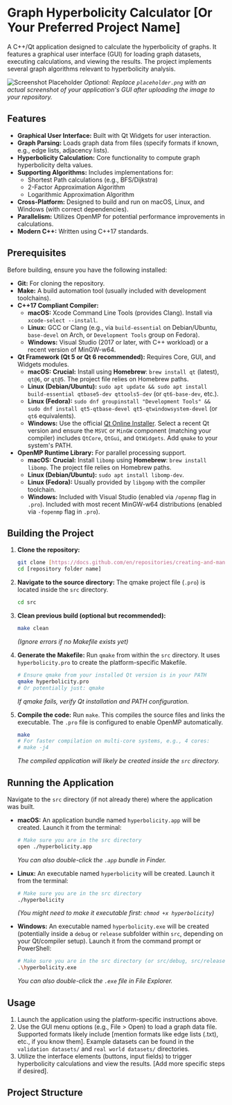 # Graph Hyperbolicity Calculator [Or Your Preferred Project Name]

A C++/Qt application designed to calculate the hyperbolicity of graphs. It features a graphical user interface (GUI) for loading graph datasets, executing calculations, and viewing the results. The project implements several graph algorithms relevant to hyperbolicity analysis.

![Screenshot Placeholder](placeholder.png)
*Optional: Replace `placeholder.png` with an actual screenshot of your application's GUI after uploading the image to your repository.*

## Features

* **Graphical User Interface:** Built with Qt Widgets for user interaction.
* **Graph Parsing:** Loads graph data from files (specify formats if known, e.g., edge lists, adjacency lists).
* **Hyperbolicity Calculation:** Core functionality to compute graph hyperbolicity delta values.
* **Supporting Algorithms:** Includes implementations for:
    * Shortest Path calculations (e.g., BFS/Dijkstra)
    * 2-Factor Approximation Algorithm
    * Logarithmic Approximation Algorithm
* **Cross-Platform:** Designed to build and run on macOS, Linux, and Windows (with correct dependencies).
* **Parallelism:** Utilizes OpenMP for potential performance improvements in calculations.
* **Modern C++:** Written using C++17 standards.

## Prerequisites

Before building, ensure you have the following installed:

* **Git:** For cloning the repository.
* **Make:** A build automation tool (usually included with development toolchains).
* **C++17 Compliant Compiler:**
    * **macOS:** Xcode Command Line Tools (provides Clang). Install via `xcode-select --install`.
    * **Linux:** GCC or Clang (e.g., via `build-essential` on Debian/Ubuntu, `base-devel` on Arch, or `Development Tools` group on Fedora).
    * **Windows:** Visual Studio (2017 or later, with C++ workload) or a recent version of MinGW-w64.
* **Qt Framework (Qt 5 or Qt 6 recommended):** Requires Core, GUI, and Widgets modules.
    * **macOS:** **Crucial:** Install using **Homebrew**: `brew install qt` (latest), `qt@6`, or `qt@5`. The project file relies on Homebrew paths.
    * **Linux (Debian/Ubuntu):** `sudo apt update && sudo apt install build-essential qtbase5-dev qttools5-dev` (or `qt6-base-dev`, etc.).
    * **Linux (Fedora):** `sudo dnf groupinstall "Development Tools" && sudo dnf install qt5-qtbase-devel qt5-qtwindowsystem-devel` (or `qt6` equivalents).
    * **Windows:** Use the official [Qt Online Installer](https://www.qt.io/download). Select a recent Qt version and ensure the `MSVC` or `MinGW` component (matching your compiler) includes `QtCore`, `QtGui`, and `QtWidgets`. Add `qmake` to your system's PATH.
* **OpenMP Runtime Library:** For parallel processing support.
    * **macOS:** **Crucial:** Install `libomp` using **Homebrew**: `brew install libomp`. The project file relies on Homebrew paths.
    * **Linux (Debian/Ubuntu):** `sudo apt install libomp-dev`.
    * **Linux (Fedora):** Usually provided by `libgomp` with the compiler toolchain.
    * **Windows:** Included with Visual Studio (enabled via `/openmp` flag in `.pro`). Included with most recent MinGW-w64 distributions (enabled via `-fopenmp` flag in `.pro`).

## Building the Project

1.  **Clone the repository:**
    ```bash
    git clone [https://docs.github.com/en/repositories/creating-and-managing-repositories/about-repositories](https://docs.github.com/en/repositories/creating-and-managing-repositories/about-repositories)
    cd [repository folder name]
    ```

2.  **Navigate to the source directory:**
    The qmake project file (`.pro`) is located inside the `src` directory.
    ```bash
    cd src
    ```

3.  **Clean previous build (optional but recommended):**
    ```bash
    make clean
    ```
    *(Ignore errors if no Makefile exists yet)*

4.  **Generate the Makefile:**
    Run `qmake` from within the `src` directory. It uses `hyperbolicity.pro` to create the platform-specific Makefile.
    ```bash
    # Ensure qmake from your installed Qt version is in your PATH
    qmake hyperbolicity.pro
    # Or potentially just: qmake
    ```
    *If qmake fails, verify Qt installation and PATH configuration.*

5.  **Compile the code:**
    Run `make`. This compiles the source files and links the executable. The `.pro` file is configured to enable OpenMP automatically.
    ```bash
    make
    # For faster compilation on multi-core systems, e.g., 4 cores:
    # make -j4
    ```
    *The compiled application will likely be created inside the `src` directory.*

## Running the Application

Navigate to the `src` directory (if not already there) where the application was built.

* **macOS:**
    An application bundle named `hyperbolicity.app` will be created. Launch it from the terminal:
    ```bash
    # Make sure you are in the src directory
    open ./hyperbolicity.app
    ```
    *You can also double-click the `.app` bundle in Finder.*

* **Linux:**
    An executable named `hyperbolicity` will be created. Launch it from the terminal:
    ```bash
    # Make sure you are in the src directory
    ./hyperbolicity
    ```
    *(You might need to make it executable first: `chmod +x hyperbolicity`)*

* **Windows:**
    An executable named `hyperbolicity.exe` will be created (potentially inside a `debug` or `release` subfolder within `src`, depending on your Qt/compiler setup). Launch it from the command prompt or PowerShell:
    ```bash
    # Make sure you are in the src directory (or src/debug, src/release)
    .\hyperbolicity.exe
    ```
    *You can also double-click the `.exe` file in File Explorer.*

## Usage

1.  Launch the application using the platform-specific instructions above.
2.  Use the GUI menu options (e.g., File > Open) to load a graph data file. Supported formats likely include [mention formats like edge lists (.txt), etc., if you know them]. Example datasets can be found in the `validation datasets/` and `real world datasets/` directories.
3.  Utilize the interface elements (buttons, input fields) to trigger hyperbolicity calculations and view the results. [Add more specific steps if desired].

## Project Structure
